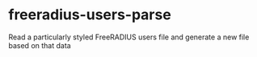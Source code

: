 freeradius-users-parse
======================

Read a particularly styled FreeRADIUS users file and generate a new file based on that data
